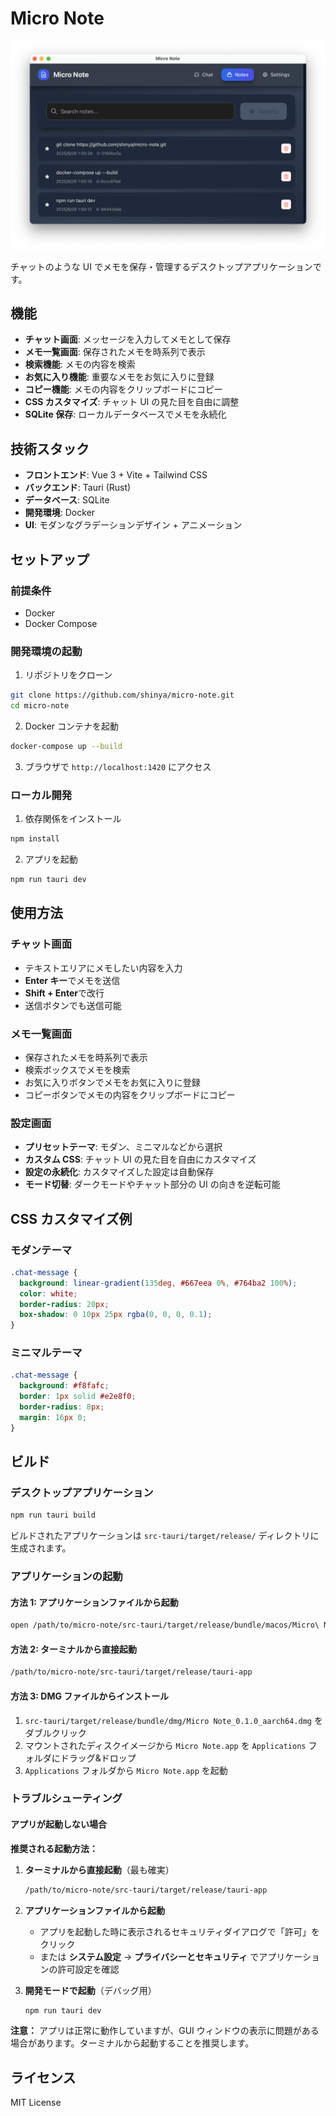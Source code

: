 # Micro Note

![image](image.png)

チャットのような UI でメモを保存・管理するデスクトップアプリケーションです。

## 機能

- **チャット画面**: メッセージを入力してメモとして保存
- **メモ一覧画面**: 保存されたメモを時系列で表示
- **検索機能**: メモの内容を検索
- **お気に入り機能**: 重要なメモをお気に入りに登録
- **コピー機能**: メモの内容をクリップボードにコピー
- **CSS カスタマイズ**: チャット UI の見た目を自由に調整
- **SQLite 保存**: ローカルデータベースでメモを永続化

## 技術スタック

- **フロントエンド**: Vue 3 + Vite + Tailwind CSS
- **バックエンド**: Tauri (Rust)
- **データベース**: SQLite
- **開発環境**: Docker
- **UI**: モダンなグラデーションデザイン + アニメーション

## セットアップ

### 前提条件

- Docker
- Docker Compose

### 開発環境の起動

1. リポジトリをクローン

```bash
git clone https://github.com/shinya/micro-note.git
cd micro-note
```

2. Docker コンテナを起動

```bash
docker-compose up --build
```

3. ブラウザで `http://localhost:1420` にアクセス

### ローカル開発

1. 依存関係をインストール

```bash
npm install
```

2. アプリを起動

```bash
npm run tauri dev
```

## 使用方法

### チャット画面

- テキストエリアにメモしたい内容を入力
- **Enter キー**でメモを送信
- **Shift + Enter**で改行
- 送信ボタンでも送信可能

### メモ一覧画面

- 保存されたメモを時系列で表示
- 検索ボックスでメモを検索
- お気に入りボタンでメモをお気に入りに登録
- コピーボタンでメモの内容をクリップボードにコピー

### 設定画面

- **プリセットテーマ**: モダン、ミニマルなどから選択
- **カスタム CSS**: チャット UI の見た目を自由にカスタマイズ
- **設定の永続化**: カスタマイズした設定は自動保存
- **モード切替**: ダークモードやチャット部分の UI の向きを逆転可能

## CSS カスタマイズ例

### モダンテーマ

```css
.chat-message {
  background: linear-gradient(135deg, #667eea 0%, #764ba2 100%);
  color: white;
  border-radius: 20px;
  box-shadow: 0 10px 25px rgba(0, 0, 0, 0.1);
}
```

### ミニマルテーマ

```css
.chat-message {
  background: #f8fafc;
  border: 1px solid #e2e8f0;
  border-radius: 8px;
  margin: 16px 0;
}
```

## ビルド

### デスクトップアプリケーション

```bash
npm run tauri build
```

ビルドされたアプリケーションは `src-tauri/target/release/` ディレクトリに生成されます。

### アプリケーションの起動

#### 方法 1: アプリケーションファイルから起動

```bash
open /path/to/micro-note/src-tauri/target/release/bundle/macos/Micro\ Note.app
```

#### 方法 2: ターミナルから直接起動

```bash
/path/to/micro-note/src-tauri/target/release/tauri-app
```

#### 方法 3: DMG ファイルからインストール

1. `src-tauri/target/release/bundle/dmg/Micro Note_0.1.0_aarch64.dmg` をダブルクリック
2. マウントされたディスクイメージから `Micro Note.app` を `Applications` フォルダにドラッグ&ドロップ
3. `Applications` フォルダから `Micro Note.app` を起動

### トラブルシューティング

#### アプリが起動しない場合

**推奨される起動方法：**

1. **ターミナルから直接起動**（最も確実）

   ```bash
   /path/to/micro-note/src-tauri/target/release/tauri-app
   ```

2. **アプリケーションファイルから起動**

   - アプリを起動した時に表示されるセキュリティダイアログで「許可」をクリック
   - または **システム設定** → **プライバシーとセキュリティ** でアプリケーションの許可設定を確認

3. **開発モードで起動**（デバッグ用）
   ```bash
   npm run tauri dev
   ```

**注意：** アプリは正常に動作していますが、GUI ウィンドウの表示に問題がある場合があります。ターミナルから起動することを推奨します。

## ライセンス

MIT License

